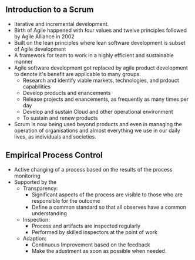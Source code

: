 ## Introduction to a Scrum 
- Iterative and incremental development. 
- Birth of Agile happened with four values and twelve principles followed by Agile Alliance in 2002
- Built on the lean principles where lean software development is subset of Agile development
- A framework for team to work in a highly efficient and sustainable manner
- Agile software development got replaced by agile product development to denote it's benefit are applicable to many groups.
  - Research and identify viable markets, technologies, and prdouct capabilities
  - Develop products and enancements
  - Release projects and enancements, as frequently as many times per day
  - Develop and sustain Cloud and other operational environment 
  - To sustain and renew products 
- Scrum is now being used beyond products and even in managing the operation of organisations and almost everything we use in our daily lives, as individuals and societies.

## Empirical Process Control
- Active changing of a process based on the results of the process monitoring
- Supported by the  
  - Transparency:
    - Significant aspects of the process are visible to those who are responsible for the outcome 
    - Define a common standard so that all observes have a common understanding
  - Inspection:
    - Process and artifacts are inspected regularly
    - Performed by skilled inspectors at the point of work 
  - Adaption: 
    - Continuous Improvement based on the feedback
    - Make the adustment as soon as possible when needed.


